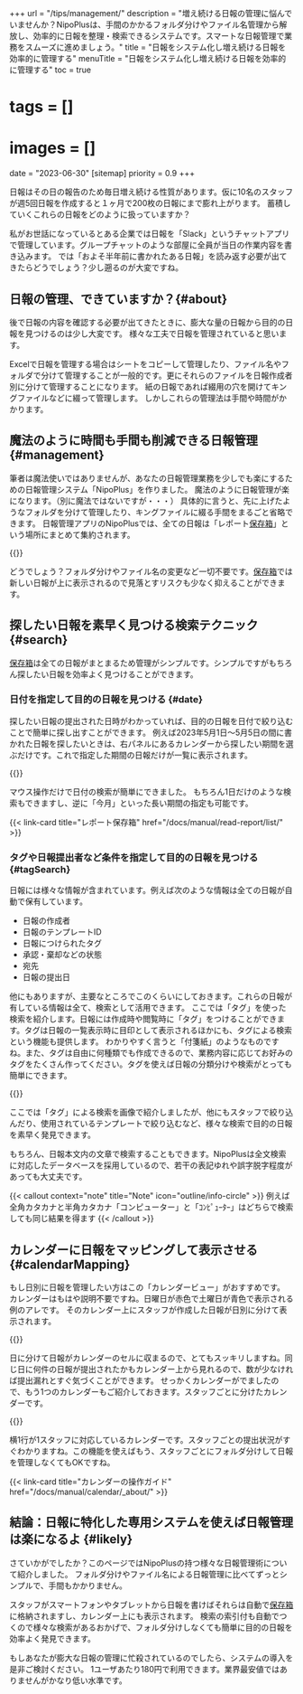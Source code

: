 +++
url = "/tips/management/"
description = "増え続ける日報の管理に悩んでいませんか？NipoPlusは、手間のかかるフォルダ分けやファイル名管理から解放し、効率的に日報を整理・検索できるシステムです。スマートな日報管理で業務をスムーズに進めましょう。"
title = "日報をシステム化し増え続ける日報を効率的に管理する"
menuTitle = "日報をシステム化し増え続ける日報を効率的に管理する"
toc = true
# tags = []
# images = []
date = "2023-06-30"
[sitemap]
  priority = 0.9
+++

日報はその日の報告のため毎日増え続ける性質があります。仮に10名のスタッフが週5回日報を作成すると１ヶ月で200枚の日報にまで膨れ上がります。
蓄積していくこれらの日報をどのように扱っていますか？

私がお世話になっているとある企業では日報を「Slack」というチャットアプリで管理しています。グループチャットのような部屋に全員が当日の作業内容を書き込みます。
では「およそ半年前に書かれたある日報」を読み返す必要が出てきたらどうでしょう？少し遡るのが大変ですね。

## 日報の管理、できていますか？{#about}

後で日報の内容を確認する必要が出てきたときに、膨大な量の日報から目的の日報を見つけるのは少し大変です。
様々な工夫で日報を管理されていると思います。

Excelで日報を管理する場合はシートをコピーして管理したり、ファイル名やフォルダで分けて管理することが一般的です。更にそれらのファイルを日報作成者別に分けて管理することになります。
紙の日報であれば綴用の穴を開けてキングファイルなどに綴って管理します。
しかしこれらの管理法は手間や時間がかかります。

## 魔法のように時間も手間も削減できる日報管理{#management}

筆者は魔法使いではありませんが、あなたの日報管理業務を少しでも楽にするための日報管理システム「NipoPlus」を作りました。
魔法のように日報管理が楽になります。（別に魔法ではないですが・・・）
具体的に言うと、先に上げたようなフォルダを分けて管理したり、キングファイルに綴る手間をまるごと省略できます。
日報管理アプリのNipoPlusでは、全ての日報は「レポート[保存箱](/docs/manual/read-report/list/#listbox)」という場所にまとめて集約されます。

{{<icatch filename="reportbox" msg="日報は一箇所に集約されるため、フォルダ分けやファイル名の管理が一切不要です"  alice="ok">}}

どうでしょう？フォルダ分けやファイル名の変更など一切不要です。[保存箱](/docs/manual/read-report/list/#listbox)では新しい日報が上に表示されるので見落とすリスクも少なく抑えることができます。

## 探したい日報を素早く見つける検索テクニック {#search}

[保存箱](/docs/manual/read-report/list/#listbox)は全ての日報がまとまるため管理がシンプルです。シンプルですがもちろん探したい日報を効率よく見つけることができます。

### 日付を指定して目的の日報を見つける {#date}

探したい日報の提出された日時がわかっていれば、目的の日報を日付で絞り込むことで簡単に探し出すことができます。
例えば2023年5月1日〜5月5日の間に書かれた日報を探したいときは、右パネルにあるカレンダーから探したい期間を選ぶだけです。これで指定した期間の日報だけが一覧に表示されます。

{{<icatch filename="date-range" msg="日付を選ぶだけで条件に合致する日報のみを瞬時に表示します。効率よく目的の日報を探せます"  alice="book">}}

マウス操作だけで日付の検索が簡単にできました。
もちろん1日だけのような検索もできますし、逆に「今月」といった長い期間の指定も可能です。

{{< link-card title="レポート保存箱" href="/docs/manual/read-report/list/" >}}

### タグや日報提出者など条件を指定して目的の日報を見つける {#tagSearch}

日報には様々な情報が含まれています。例えば次のような情報は全ての日報が自動で保有しています。

- 日報の作成者
- 日報のテンプレートID
- 日報につけられたタグ
- 承認・棄却などの状態
- 宛先
- 日報の提出日

他にもありますが、主要なところでこのくらいにしておきます。これらの日報が有している情報は全て、検索として活用できます。
ここでは「タグ」を使った検索を紹介します。日報には作成時や閲覧時に「タグ」をつけることができます。タグは日報の一覧表示時に目印として表示されるほかにも、タグによる検索という機能も提供します。
わかりやすく言うと「付箋紙」のようなものですね。また、タグは自由に何種類でも作成できるので、業務内容に応じてお好みのタグをたくさん作ってください。タグを使えば日報の分類分けや検索がとっても簡単にできます。

{{<icatch filename="tag-filter" msg="タグによる日報の絞り込み検索機能。タグは自由に追加可能です"  alice="here">}}

ここでは「タグ」による検索を画像で紹介しましたが、他にもスタッフで絞り込んだり、使用されているテンプレートで絞り込むなど、様々な検索で目的の日報を素早く発見できます。

もちろん、日報本文内の文章で検索することもできます。NipoPlusは全文検索に対応したデータベースを採用しているので、若干の表記ゆれや誤字脱字程度があっても大丈夫です。

{{< callout context="note" title="Note" icon="outline/info-circle" >}}
例えば全角カタカナと半角カタカナ「コンピューター」と「ｺﾝﾋﾟｭｰﾀｰ」はどちらで検索しても同じ結果を得ます
{{< /callout >}}

## カレンダーに日報をマッピングして表示させる {#calendarMapping}

もし日別に日報を管理したい方はこの「カレンダービュー」がおすすめです。
カレンダーはもはや説明不要ですね。日曜日が赤色で土曜日が青色で表示される例のアレです。
そのカレンダー上にスタッフが作成した日報が日別に分けて表示されます。

{{<icatch filename="calendar" msg="カレンダー上に日報を並べて表示します。日別に日報を見たいときに便利な機能です" alice="guide">}}

日に分けて日報がカレンダーのセルに収まるので、とてもスッキリしますね。同じ日に何件の日報が提出されたかもカレンダー上から見れるので、数が少なければ提出漏れとすぐ気づくことができます。
せっかくカレンダーがでましたので、もう1つのカレンダーもご紹介しておきます。スタッフごとに分けたカレンダーです。

{{<icatch filename="agenda" msg="スタッフごとに分けたカレンダー表示でスタッフの提出漏れも瞬時に判別可能"  alice="guide">}}

横1行が1スタッフに対応しているカレンダーです。スタッフごとの提出状況がすぐわかりますね。この機能を使えばもう、スタッフごとにフォルダ分けして日報を管理しなくてもOKですね。

{{< link-card title="カレンダーの操作ガイド" href="/docs/manual/calendar/_about/" >}}

## 結論：日報に特化した専用システムを使えば日報管理は楽になるよ {#likely}

さていかがでしたか？このページではNipoPlusの持つ様々な日報管理術について紹介しました。
フォルダ分けやファイル名による日報管理に比べてずっとシンプルで、手間もかかりません。

スタッフがスマートフォンやタブレットから日報を書けばそれらは自動で[保存箱](/docs/manual/read-report/list/#listbox)に格納されますし、カレンダー上にも表示されます。
検索の索引付も自動でつくので様々な検索があるおかげで、フォルダ分けしなくても簡単に目的の日報を効率よく発見できます。

もしあなたが膨大な日報の管理に忙殺されているのでしたら、システムの導入を是非ご検討ください。
1ユーザあたり180円で利用できます。業界最安値ではありませんがかなり低い水準です。
